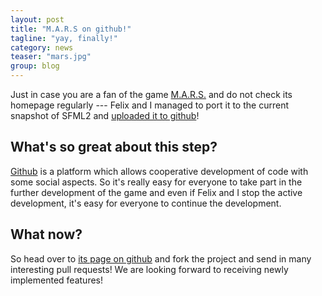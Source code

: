 ```yaml
---
layout: post
title: "M.A.R.S on github!"
tagline: "yay, finally!"
category: news
teaser: "mars.jpg"
group: blog
---
```


Just in case you are a fan of the game <a href="http://mars-game.sourceforge.net/">M.A.R.S.</a> and do not check its homepage regularly --- Felix and I managed to port it to the current snapshot of SFML2 and <a href="https://github.com/thelaui/M.A.R.S.">uploaded it to github</a>!

<!--more-->

<h2>What's so great about this step?</h2>

<a href="https://github.com/">Github</a> is a platform which allows cooperative development of code with some social aspects. So it's really easy for everyone to take part in the further development of the game and even if Felix and I stop the active development, it's easy for everyone to continue the development.

<h2>What now?</h2>

So head over to <a href="https://github.com/thelaui/M.A.R.S.">its page on github</a> and fork the project and send in many interesting pull requests! We are looking forward to receiving newly implemented features!
